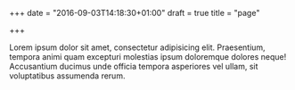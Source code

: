 +++
date = "2016-09-03T14:18:30+01:00"
draft = true
title = "page"

+++

Lorem ipsum dolor sit amet, consectetur adipisicing elit. Praesentium, tempora animi quam excepturi molestias ipsum doloremque dolores neque! Accusantium ducimus unde officia tempora asperiores vel ullam, sit voluptatibus assumenda rerum.